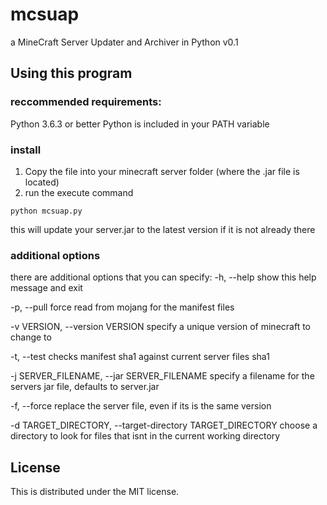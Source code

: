 # mcsuap
a MineCraft Server Updater and Archiver in Python v0.1

## Using this program

### reccommended requirements:
  Python 3.6.3 or better
  Python is included in your PATH variable  

### install
1. Copy the file into your minecraft server folder (where the .jar file is located)
1. run the execute command
~~~~~~~~~~~~~~~~
python mcsuap.py
~~~~~~~~~~~~~~~~

this will update your server.jar to the latest version if it is not already there

### additional options
there are additional options that you can specify:
  -h, --help                                show this help message and exit
  
  -p, --pull                                force read from mojang for the manifest files
  
  -v VERSION, --version VERSION             specify a unique version of minecraft to change to
  
  -t, --test                                checks manifest sha1 against current server files sha1
  
  -j SERVER_FILENAME, 
      --jar SERVER_FILENAME                 specify a filename for the servers jar file, defaults
                                            to server.jar
                                            
  -f, --force                               replace the server file, even if its is the same
                                            version
                                            
  -d TARGET_DIRECTORY,
      --target-directory TARGET_DIRECTORY   choose a directory to look for files that isnt in the
                                            current working directory

## License
This is distributed under the MIT license.
